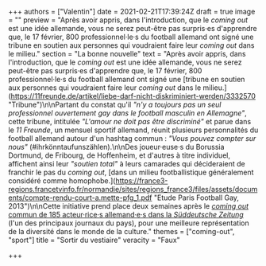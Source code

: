 +++
authors = ["Valentin"]
date = 2021-02-21T17:39:24Z
draft = true
image = ""
preview = "Après avoir appris, dans l'introduction, que le _coming out_ est une idée allemande, vous ne serez peut-être pas surpris·es d'apprendre que, le 17 février, 800 professionnel·le·s du football allemand ont signé une tribune en soutien aux personnes qui voudraient faire leur _coming out_ dans le milieu."
section = "La bonne nouvelle"
text = "Après avoir appris, dans l'introduction, que le _coming out_ est une idée allemande, vous ne serez peut-être pas surpris·es d'apprendre que, le 17 février, 800 professionnel·le·s du football allemand ont signé une [tribune en soutien aux personnes qui voudraient faire leur _coming out_ dans le milieu.](https://11freunde.de/artikel/liebe-darf-nicht-diskriminiert-werden/3332570  \"Tribune\")\n\nPartant du constat qu'il _\"n'y a toujours pas un seul professionnel ouvertement gay dans le football masculin en Allemagne\"_, cette tribune, intitulée _\"L'amour ne doit pas être discriminé\"_ et parue dans le _11 Freunde_, un mensuel sportif allemand, réunit plusieurs personnalités du football allemand autour d'un hashtag commun : _\"Vous pouvez compter sur nous\"_ (#ihrkönntaufunszählen).\n\nDes joueur·euse·s du Borussia Dortmund, de Fribourg, de Hoffenheim, et d'autres à titre individuel, affichent ainsi leur _\"soutien total\"_ à leurs camarades qui décideraient de franchir le pas du _coming out_, [dans un milieu footballistique généralement considéré comme homophobe.](https://france3-regions.francetvinfo.fr/normandie/sites/regions_france3/files/assets/documents/compte-rendu-court-a.mette-pfg_1.pdf  \"Etude Paris Football Gay, 2013\")\n\nCette initiative prend place deux semaines après le [_coming out_ commun de 185 acteur·rice·s allemand·e·s dans la _Süddeutsche Zeitung_](https://sz-magazin.sueddeutsche.de/kunst/schauspielerinnen-schauspieler-coming-out-89811?reduced=true) (l'un des principaux journaux du pays), pour une meilleure représentation de la diversité dans le monde de la culture."
themes = ["coming-out", "sport"]
title = "Sortir du vestiaire"
veracity = "Faux"

+++
